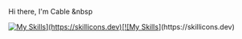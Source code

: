 Hi there, I'm Cable &nbsp


[![My Skills](https://skillicons.dev/icons?i=cs,js,dart,)](https://skillicons.dev)[![My Skills](https://skillicons.dev/icons?i=dotnet,react,flutter,)](https://skillicons.dev) 
